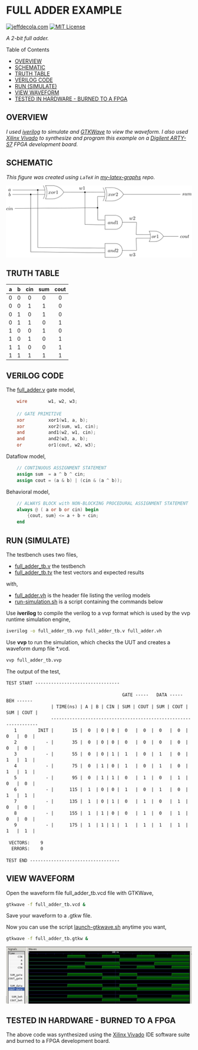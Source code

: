 # FULL ADDER EXAMPLE

[![jeffdecola.com](https://img.shields.io/badge/website-jeffdecola.com-blue)](https://jeffdecola.com)
[![MIT License](https://img.shields.io/:license-mit-blue.svg)](https://jeffdecola.mit-license.org)

_A 2-bit full adder._

Table of Contents

* [OVERVIEW](https://github.com/JeffDeCola/my-verilog-examples/tree/master/combinational-logic/data-operators/full_adder#overview)
* [SCHEMATIC](https://github.com/JeffDeCola/my-verilog-examples/tree/master/combinational-logic/data-operators/full_adder#schematic)
* [TRUTH TABLE](https://github.com/JeffDeCola/my-verilog-examples/tree/master/combinational-logic/data-operators/full_adder#truth-table)
* [VERILOG CODE](https://github.com/JeffDeCola/my-verilog-examples/tree/master/combinational-logic/data-operators/full_adder#verilog-code)
* [RUN (SIMULATE)](https://github.com/JeffDeCola/my-verilog-examples/tree/master/combinational-logic/data-operators/full_adder#run-simulate)
* [VIEW WAVEFORM](https://github.com/JeffDeCola/my-verilog-examples/tree/master/combinational-logic/data-operators/full_adder#view-waveform)
* [TESTED IN HARDWARE - BURNED TO A FPGA](https://github.com/JeffDeCola/my-verilog-examples/tree/master/combinational-logic/data-operators/full_adder#tested-in-hardware---burned-to-a-fpga)

## OVERVIEW

_I used
[iverilog](https://github.com/JeffDeCola/my-cheat-sheets/tree/master/hardware/tools/simulation/iverilog-cheat-sheet)
to simulate and
[GTKWave](https://github.com/JeffDeCola/my-cheat-sheets/tree/master/hardware/tools/simulation/gtkwave-cheat-sheet)
to view the waveform. I also used
[Xilinx Vivado](https://github.com/JeffDeCola/my-cheat-sheets/tree/master/hardware/tools/synthesis/xilinx-vivado-cheat-sheet)
to synthesize and program this example on a
[Digilent ARTY-S7](https://github.com/JeffDeCola/my-cheat-sheets/tree/master/hardware/development/fpga-development-boards/digilent-arty-s7-cheat-sheet)
FPGA development board._

## SCHEMATIC

_This figure was created using `LaTeX` in
[my-latex-graphs](https://github.com/JeffDeCola/my-latex-graphs/tree/master/mathematics/applied/electrical-engineering/combinational-logic/full-adder)
repo._

<p align="center">
    <img src="svgs/full-adder.svg"
    align="middle"
</p>

## TRUTH TABLE

| a     | b     |  cin  |  sum  |  cout |
|:-----:|:-----:|:-----:|:-----:|:-----:|
| 0     | 0     | 0     |   0   |   0   |
| 0     | 0     | 1     |   1   |   0   |
| 0     | 1     | 0     |   1   |   0   |
| 0     | 1     | 1     |   0   |   1   |
| 1     | 0     | 0     |   1   |   0   |
| 1     | 0     | 1     |   0   |   1   |
| 1     | 1     | 0     |   0   |   1   |
| 1     | 1     | 1     |   1   |   1   |

## VERILOG CODE

The
[full_adder.v](https://github.com/JeffDeCola/my-verilog-examples/blob/master/combinational-logic/data-operators/full_adder/full_adder.v)
gate model,

```verilog
    wire        w1, w2, w3;

    // GATE PRIMITIVE
    xor         xor1(w1, a, b);
    xor         xor2(sum, w1, cin);
    and         and1(w2, w1, cin);
    and         and2(w3, a, b);
    or          or1(cout, w2, w3);

```

Dataflow model,

```verilog
    // CONTINUOUS ASSIGNMENT STATEMENT
    assign sum  = a ^ b ^ cin;
    assign cout = (a & b) | (cin & (a ^ b));
```

Behavioral model,

```verilog
    // ALWAYS BLOCK with NON-BLOCKING PROCEDURAL ASSIGNMENT STATEMENT
    always @ ( a or b or cin) begin
        {cout, sum} <= a + b + cin;
    end
```

## RUN (SIMULATE)

The testbench uses two files,

* [full_adder_tb.v](https://github.com/JeffDeCola/my-verilog-examples/blob/master/combinational-logic/data-operators/full_adder/full_adder_tb.v)
  the testbench
* [full_adder_tb.tv](https://github.com/JeffDeCola/my-verilog-examples/blob/master/combinational-logic/data-operators/full_adder/full_adder_tb.tv)
  the test vectors and expected results

with,

* [full_adder.vh](https://github.com/JeffDeCola/my-verilog-examples/blob/master/combinational-logic/data-operators/full_adder/full_adder.vh)
  is the header file listing the verilog models
* [run-simulation.sh](https://github.com/JeffDeCola/my-verilog-examples/blob/master/combinational-logic/data-operators/full_adder/run-simulation.sh)
  is a script containing the commands below

Use **iverilog** to compile the verilog to a vvp format
which is used by the vvp runtime simulation engine,

```bash
iverilog -o full_adder_tb.vvp full_adder_tb.v full_adder.vh
```

Use **vvp** to run the simulation, which checks the UUT
and creates a waveform dump file *.vcd.

```bash
vvp full_adder_tb.vvp
```

The output of the test,

```text
TEST START --------------------------------

                                            GATE -----   DATA -----   BEH ------
                 | TIME(ns) | A | B | CIN | SUM | COUT | SUM | COUT | SUM | COUT |
                 -----------------------------------------------------------------
   1        INIT |       15 |  0  | 0 | 0 |  0   |  0  |  0   |  0  |  0   |  0  |
   2           - |       35 |  0  | 0 | 0 |  0   |  0  |  0   |  0  |  0   |  0  |
   3           - |       55 |  0  | 0 | 1 |  1   |  0  |  1   |  0  |  1   |  1  |
   4           - |       75 |  0  | 1 | 0 |  1   |  0  |  1   |  0  |  1   |  1  |
   5           - |       95 |  0  | 1 | 1 |  0   |  1  |  0   |  1  |  0   |  0  |
   6           - |      115 |  1  | 0 | 0 |  1   |  0  |  1   |  0  |  1   |  1  |
   7           - |      135 |  1  | 0 | 1 |  0   |  1  |  0   |  1  |  0   |  0  |
   8           - |      155 |  1  | 1 | 0 |  0   |  1  |  0   |  1  |  0   |  0  |
   9           - |      175 |  1  | 1 | 1 |  1   |  1  |  1   |  1  |  1   |  1  |

 VECTORS:    9
  ERRORS:    0

TEST END ----------------------------------
```

## VIEW WAVEFORM

Open the waveform file full_adder_tb.vcd file with GTKWave,

```bash
gtkwave -f full_adder_tb.vcd &
```

Save your waveform to a .gtkw file.

Now you can use the script
[launch-gtkwave.sh](https://github.com/JeffDeCola/my-verilog-examples/blob/master/launch-GTKWave-script/launch-gtkwave.sh)
anytime you want,

```bash
gtkwave -f full_adder_tb.gtkw &
```

![full_adder-waveform.jpg](../../../docs/pics/combinational-logic/full_adder-waveform.jpg)

## TESTED IN HARDWARE - BURNED TO A FPGA

The above code was synthesized using the
[Xilinx Vivado](https://github.com/JeffDeCola/my-cheat-sheets/tree/master/hardware/tools/synthesis/xilinx-vivado-cheat-sheet)
IDE software suite and burned to a FPGA development board.
